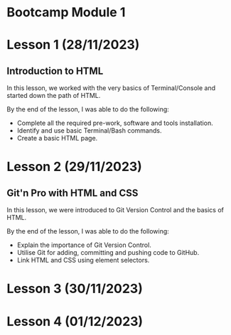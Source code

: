 # Bootcamp Module 1

# Lesson 1 (28/11/2023)
## Introduction to HTML
In this lesson, we worked with the very basics of Terminal/Console and started down the path of HTML.

By the end of the lesson, I was able to do the following:

- Complete all the required pre-work, software and tools installation.
- Identify and use basic Terminal/Bash commands.
- Create a basic HTML page.

# Lesson 2 (29/11/2023)
## Git'n Pro with HTML and CSS
In this lesson, we were introduced to Git Version Control and the basics of HTML.

By the end of the lesson, I was able to do the following:

- Explain the importance of Git Version Control.
- Utilise Git for adding, committing and pushing code to GitHub.
- Link HTML and CSS using element selectors.

# Lesson 3 (30/11/2023)

# Lesson 4 (01/12/2023)
